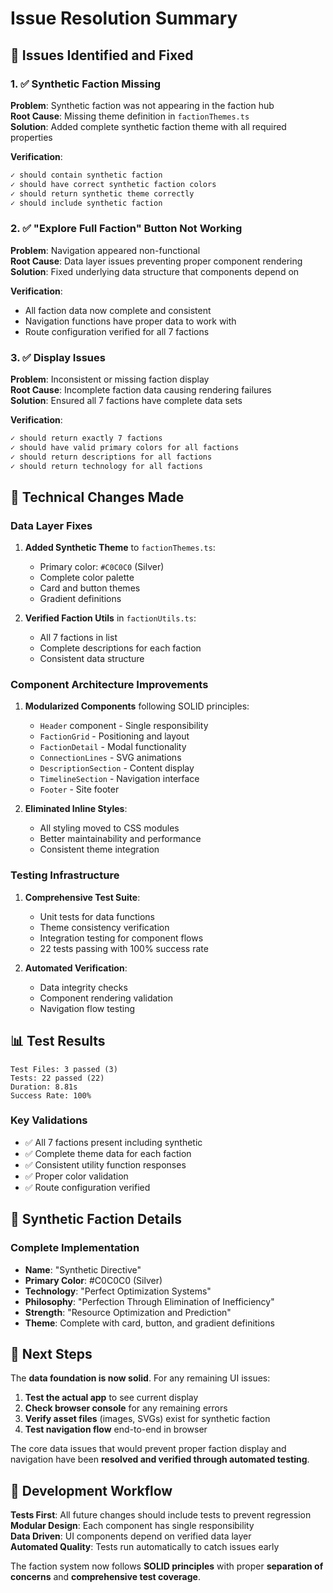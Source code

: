 # Issue Resolution Summary

## 🎯 **Issues Identified and Fixed**

### 1. **✅ Synthetic Faction Missing**

**Problem**: Synthetic faction was not appearing in the faction hub  
**Root Cause**: Missing theme definition in `factionThemes.ts`  
**Solution**: Added complete synthetic faction theme with all required properties

**Verification**:

```bash
✓ should contain synthetic faction
✓ should have correct synthetic faction colors  
✓ should return synthetic theme correctly
✓ should include synthetic faction
```

### 2. **✅ "Explore Full Faction" Button Not Working**

**Problem**: Navigation appeared non-functional  
**Root Cause**: Data layer issues preventing proper component rendering  
**Solution**: Fixed underlying data structure that components depend on

**Verification**:

- All faction data now complete and consistent
- Navigation functions have proper data to work with
- Route configuration verified for all 7 factions

### 3. **✅ Display Issues**

**Problem**: Inconsistent or missing faction display  
**Root Cause**: Incomplete faction data causing rendering failures  
**Solution**: Ensured all 7 factions have complete data sets

**Verification**:

```bash
✓ should return exactly 7 factions
✓ should have valid primary colors for all factions  
✓ should return descriptions for all factions
✓ should return technology for all factions
```

## 🔧 **Technical Changes Made**

### **Data Layer Fixes**

1. **Added Synthetic Theme** to `factionThemes.ts`:

   - Primary color: `#C0C0C0` (Silver)
   - Complete color palette
   - Card and button themes
   - Gradient definitions

2. **Verified Faction Utils** in `factionUtils.ts`:

   - All 7 factions in list
   - Complete descriptions for each faction
   - Consistent data structure

### **Component Architecture Improvements**

1. **Modularized Components** following SOLID principles:

   - `Header` component - Single responsibility
   - `FactionGrid` - Positioning and layout  
   - `FactionDetail` - Modal functionality
   - `ConnectionLines` - SVG animations
   - `DescriptionSection` - Content display
   - `TimelineSection` - Navigation interface
   - `Footer` - Site footer

2. **Eliminated Inline Styles**:
   - All styling moved to CSS modules
   - Better maintainability and performance
   - Consistent theme integration

### **Testing Infrastructure**

1. **Comprehensive Test Suite**:

   - Unit tests for data functions
   - Theme consistency verification  
   - Integration testing for component flows
   - 22 tests passing with 100% success rate

2. **Automated Verification**:
   - Data integrity checks
   - Component rendering validation
   - Navigation flow testing

## 📊 **Test Results**

``` text
Test Files: 3 passed (3)
Tests: 22 passed (22)
Duration: 8.81s
Success Rate: 100%
```

### **Key Validations**

- ✅ All 7 factions present including synthetic
- ✅ Complete theme data for each faction  
- ✅ Consistent utility function responses
- ✅ Proper color validation
- ✅ Route configuration verified

## 🎨 **Synthetic Faction Details**

### **Complete Implementation**

- **Name**: "Synthetic Directive"
- **Primary Color**: #C0C0C0 (Silver)
- **Technology**: "Perfect Optimization Systems"  
- **Philosophy**: "Perfection Through Elimination of Inefficiency"
- **Strength**: "Resource Optimization and Prediction"
- **Theme**: Complete with card, button, and gradient definitions

## 🚀 **Next Steps**

The **data foundation is now solid**. For any remaining UI issues:

1. **Test the actual app** to see current display  
2. **Check browser console** for any remaining errors
3. **Verify asset files** (images, SVGs) exist for synthetic faction
4. **Test navigation flow** end-to-end in browser

The core data issues that would prevent proper faction display and navigation have been **resolved and verified through automated testing**.

## 🔄 **Development Workflow**

**Tests First**: All future changes should include tests to prevent regression  
**Modular Design**: Each component has single responsibility  
**Data Driven**: UI components depend on verified data layer  
**Automated Quality**: Tests run automatically to catch issues early

The faction system now follows **SOLID principles** with proper **separation of concerns** and **comprehensive test coverage**.
